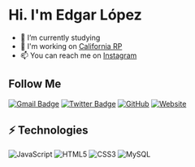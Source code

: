 # Hi. I'm Edgar López

- 🔭 I’m currently studying
- 🌱 I'm working on [California RP](https://www.californiarp.es/)
- 📫 You can reach me on [Instagram](https://instagram.com/edgar.loopez)

## Follow Me

[![Gmail Badge](https://img.shields.io/badge/-tryhardyt6@gmail.com-c14438?style=flat-square&logo=Gmail&logoColor=white&link=mailto:tryhardyt6@gmail.com)](mailto:tryhardyt6@gmail.com)
[![Twitter Badge](https://img.shields.io/badge/-@TryHard_06-00acee?style=flat&logo=Twitter&logoColor=white)](https://twitter.com/intent/follow?screen_name=TryHard_06 "Follow on Twitter")
[![GitHub](https://img.shields.io/badge/-GitHub-181717?style=flat-square&logo=github&logoColor=white&link=https://github.com/Tryhard646)](https://github.com/Tryhard646)
[![Website](https://img.shields.io/website?style=flat-square&up_color=purple&up_message=California%20RP&url=https%3A%2F%2Fwww.californiarp.es%2F)](https://www.californiarp.es)

## ⚡ Technologies

![JavaScript](https://img.shields.io/badge/-JavaScript-black?style=flat-square&logo=javascript)
![HTML5](https://img.shields.io/badge/-HTML5-E34F26?style=flat-square&logo=html5&logoColor=white)
![CSS3](https://img.shields.io/badge/-CSS3-1572B6?style=flat-square&logo=css3)
![MySQL](https://img.shields.io/badge/-MySQL-black?style=flat-square&logo=mysql)
